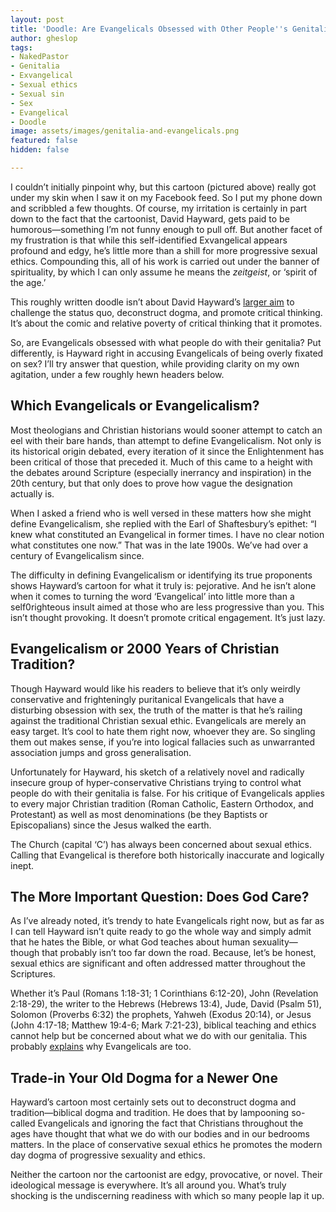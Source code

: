 ```yaml
---
layout: post
title: 'Doodle: Are Evangelicals Obsessed with Other People''s Genitalia?'
author: gheslop
tags:
- NakedPastor
- Genitalia
- Exvangelical
- Sexual ethics
- Sexual sin
- Sex
- Evangelical
- Doodle
image: assets/images/genitalia-and-evangelicals.png
featured: false
hidden: false

---
```

I couldn’t initially pinpoint why, but this cartoon (pictured above) really got under my skin when I saw it on my Facebook feed. So I put my phone down and scribbled a few thoughts. Of course, my irritation is certainly in part down to the fact that the cartoonist, David Hayward, gets paid to be humorous—something I’m not funny enough to pull off. But another facet of my frustration is that while this self-identified Exvangelical appears profound and edgy, he’s little more than a shill for more progressive sexual ethics. Compounding this, all of his work is carried out under the banner of spirituality, by which I can only assume he means the _zeitgeist_, or ‘spirit of the age.’

This roughly written doodle isn’t about David Hayward’s [larger aim](https://nakedpastor.com/pages/about "The Naked Pastor") to challenge the status quo, deconstruct dogma, and promote critical thinking. It’s about the comic and relative poverty of critical thinking that it promotes.

So, are Evangelicals obsessed with what people do with their genitalia? Put differently, is Hayward right in accusing Evangelicals of being overly fixated on sex? I’ll try answer that question, while providing clarity on my own agitation, under a few roughly hewn headers below.

## Which Evangelicals or Evangelicalism?

Most theologians and Christian historians would sooner attempt to catch an eel with their bare hands, than attempt to define Evangelicalism. Not only is its historical origin debated, every iteration of it since the Enlightenment has been critical of those that preceded it. Much of this came to a height with the debates around Scripture (especially inerrancy and inspiration) in the 20th century, but that only does to prove how vague the designation actually is.

When I asked a friend who is well versed in these matters how she might define Evangelicalism, she replied with the Earl of Shaftesbury’s epithet: “I knew what constituted an Evangelical in former times. I have no clear notion what constitutes one now.” That was in the late 1900s. We’ve had over a century of Evangelicalism since.

The difficulty in defining Evangelicalism or identifying its true proponents shows Hayward’s cartoon for what it truly is: pejorative. And he isn’t alone when it comes to turning the word ‘Evangelical’ into little more than a self0righteous insult aimed at those who are less progressive than you. This isn’t thought provoking. It doesn’t promote critical engagement. It’s just lazy.

## Evangelicalism or 2000 Years of Christian Tradition?

Though Hayward would like his readers to believe that it’s only weirdly conservative and frighteningly puritanical Evangelicals that have a disturbing obsession with sex, the truth of the matter is that he’s railing against the traditional Christian sexual ethic. Evangelicals are merely an easy target. It’s cool to hate them right now, whoever they are. So singling them out makes sense, if you’re into logical fallacies such as unwarranted association jumps and gross generalisation.

Unfortunately for Hayward, his sketch of a relatively novel and radically insecure group of hyper-conservative Christians trying to control what people do with their genitalia is false. For his critique of Evangelicals applies to every major Christian tradition (Roman Catholic, Eastern Orthodox, and Protestant) as well as most denominations (be they Baptists or Episcopalians) since the Jesus walked the earth.

The Church (capital ‘C’) has always been concerned about sexual ethics. Calling that Evangelical is therefore both historically inaccurate and logically inept.

## The More Important Question: Does God Care?

As I’ve already noted, it’s trendy to hate Evangelicals right now, but as far as I can tell Hayward isn’t quite ready to go the whole way and simply admit that he hates the Bible, or what God teaches about human sexuality—though that probably isn’t too far down the road. Because, let’s be honest, sexual ethics are significant and often addressed matter throughout the Scriptures.

Whether it’s Paul (Romans 1:18-31; 1 Corinthians 6:12-20), John (Revelation 2:18-29), the writer to the Hebrews (Hebrews 13:4), Jude, David (Psalm 51), Solomon (Proverbs 6:32) the prophets, Yahweh (Exodus 20:14), or Jesus (John 4:17-18; Matthew 19:4-6; Mark 7:21-23), biblical teaching and ethics cannot help but be concerned about what we do with our genitalia. This probably [explains](https://www.thegospelcoalition.org/article/evangelical-lgbt-ally/ "Evangelicals and LGBT+") why Evangelicals are too.

## Trade-in Your Old Dogma for a Newer One

Hayward’s cartoon most certainly sets out to deconstruct dogma and tradition—biblical dogma and tradition. He does that by lampooning so-called Evangelicals and ignoring the fact that Christians throughout the ages have thought that what we do with our bodies and in our bedrooms matters. In the place of conservative sexual ethics he promotes the modern day dogma of progressive sexuality and ethics.

Neither the cartoon nor the cartoonist are edgy, provocative, or novel. Their ideological message is everywhere. It’s all around you. What’s truly shocking is the undiscerning readiness with which so many people lap it up.